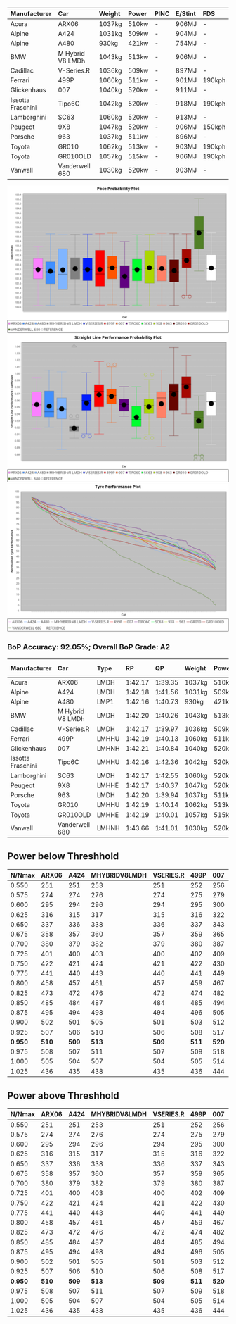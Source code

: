 |Manufacturer|Car|Weight|Power|PINC|E/Stint|FDS|
|:-|:-|:-|:-|:-|:-|:-|
|Acura|ARX06|1037kg|510kw|-|906MJ|-|
|Alpine|A424|1031kg|509kw|-|904MJ|-|
|Alpine|A480|930kg|421kw|-|754MJ|-|
|BMW|M Hybrid V8 LMDh|1043kg|513kw|-|906MJ|-|
|Cadillac|V-Series.R|1036kg|509kw|-|897MJ|-|
|Ferrari|499P|1060kg|511kw|-|901MJ|190kph|
|Glickenhaus|007|1040kg|520kw|-|911MJ|-|
|Issotta Fraschini|Tipo6C|1042kg|520kw|-|918MJ|190kph|
|Lamborghini|SC63|1060kg|520kw|-|913MJ|-|
|Peugeot|9X8|1047kg|520kw|-|906MJ|150kph|
|Porsche|963|1037kg|511kw|-|896MJ|-|
|Toyota|GR010|1062kg|513kw|-|903MJ|190kph|
|Toyota|GR010OLD|1057kg|515kw|-|906MJ|190kph|
|Vanwall|Vanderwell 680|1030kg|520kw|-|903MJ|-|

![PACECHART](./IMG/AUTO.png)
![STRAIGHTLINEPERFORMANCECHART](./IMG/AUTO_sp.png)
![TYREPERFORMANCECHART](./IMG/AUTO_tw.png)

### BoP Accuracy: 92.05%; Overall BoP Grade: A2
|Manufacturer|Car|Type|RP|QP|Weight|Power¹|Threshhold|PINC|Power²|E/Stint|AVG Vmax|FDS|RDLC|L/Stint|BOP-Grade|ModelAccuracy|ModelPoints|Match%|
|:-|:-|:-|:-|:-|:-|:-|:-|:-|:-|:-|:-|:-|:-|:-|:-|:-|:-|:-|
|Acura|ARX06|LMDH|1:42.17|1:39.35|1037kg|510kw|0.0kph|-|510kw|906MJ|295.85kph|-|1.02|33|+B2|100.00%|995|80.33%|
|Alpine|A424|LMDH|1:42.18|1:41.56|1031kg|509kw|0.0kph|-|509kw|904MJ|295.60kph|-|1.03|33|~A1|81.15%|521|99.70%|
|Alpine|A480|LMP1|1:42.16|1:40.73|930kg|421kw|0.0kph|-|421kw|754MJ|292.94kph|-|1.00|31|~A1|67.92%|957|100.00%|
|BMW|M Hybrid V8 LMDh|LMDH|1:42.20|1:40.26|1043kg|513kw|0.0kph|-|513kw|906MJ|291.41kph|-|1.02|33|~A1|98.60%|1690|97.10%|
|Cadillac|V-Series.R|LMDH|1:42.17|1:39.97|1036kg|509kw|0.0kph|-|509kw|897MJ|295.71kph|-|1.02|33|+A2|91.10%|1770|94.67%|
|Ferrari|499P|LMHHU|1:42.19|1:40.13|1060kg|511kw|0.0kph|-|511kw|901MJ|297.32kph|190kph|1.03|33|~A1|84.26%|2292|100.00%|
|Glickenhaus|007|LMHNH|1:42.21|1:40.84|1040kg|520kw|0.0kph|-|520kw|911MJ|298.34kph|-|0.95|33|~A1|94.63%|1605|100.00%|
|Issotta Fraschini|Tipo6C|LMHHU|1:42.16|1:42.36|1042kg|520kw|0.0kph|-|520kw|918MJ|296.30kph|190kph|1.07|33|+B1|66.67%|96|86.49%|
|Lamborghini|SC63|LMDH|1:42.17|1:42.55|1060kg|520kw|0.0kph|-|520kw|913MJ|292.82kph|-|1.03|33|+B1|96.77%|419|88.39%|
|Peugeot|9X8|LMHHE|1:42.17|1:40.37|1047kg|520kw|0.0kph|-|520kw|906MJ|294.92kph|150kph|1.01|33|~A1|83.63%|2468|100.00%|
|Porsche|963|LMDH|1:42.20|1:39.94|1037kg|511kw|0.0kph|-|511kw|896MJ|296.08kph|-|1.02|33|~A1|93.14%|5746|100.00%|
|Toyota|GR010|LMHHU|1:42.19|1:40.14|1062kg|513kw|0.0kph|-|513kw|903MJ|297.47kph|190kph|1.03|33|~A1|87.37%|3154|100.00%|
|Toyota|GR010OLD|LMHHE|1:42.19|1:40.01|1057kg|515kw|0.0kph|-|515kw|906MJ|299.50kph|190kph|1.03|33|~A1|89.81%|1393|100.00%|
|Vanwall|Vanderwell 680|LMHNH|1:43.66|1:41.01|1030kg|520kw|0.0kph|-|520kw|903MJ|292.32kph|-|1.01|33|+Ω1|90.28%|604|41.99%|

## Power below Threshhold
|N/Nmax|ARX06|A424|MHYBRIDV8LMDH|VSERIES.R|499P|007|TIPO6C|SC63|9X8|963|GR010|GR010OLD|VANDERWELL680|​|RPM|A480|
|:-|:-|:-|:-|:-|:-|:-|:-|:-|:-|:-|:-|:-|:-|:-|:-|:-|
|0.550|251|251|253|251|252|256|256|256|256|252|253|254|256|​|--|-|
|0.575|274|274|276|274|275|279|279|279|279|275|276|277|279|​|--|-|
|0.600|295|294|296|294|295|300|300|300|300|295|296|297|300|​|--|-|
|0.625|316|315|317|315|316|322|322|322|322|316|317|319|322|​|--|-|
|0.650|337|336|338|336|337|343|343|343|343|337|338|340|343|​|--|-|
|0.675|358|357|360|357|359|365|365|365|365|359|360|362|365|​|--|-|
|0.700|380|379|382|379|380|387|387|387|387|380|382|383|387|​|--|-|
|0.725|401|400|403|400|402|409|409|409|409|402|403|405|409|​|--|-|
|0.750|422|421|424|421|422|430|430|430|430|422|424|426|430|​|--|-|
|0.775|441|440|443|440|441|449|449|449|449|441|443|445|449|​|5000|247|
|0.800|458|457|461|457|459|467|467|467|467|459|461|463|467|​|5500|292|
|0.825|473|472|476|472|474|482|482|482|482|474|476|478|482|​|6000|326|
|0.850|485|484|487|484|485|494|494|494|494|485|487|489|494|​|6500|368|
|0.875|495|494|498|494|496|505|505|505|505|496|498|500|505|​|7000|411|
|0.900|502|501|505|501|503|512|512|512|512|503|505|507|512|​|7500|422|
|0.925|507|506|510|506|508|517|517|517|517|508|510|512|517|​|8000|418|
|**0.950**|**510**|**509**|**513**|**509**|**511**|**520**|**520**|**520**|**520**|**511**|**513**|**515**|**520**|**​**|**8500**|**421**|
|0.975|508|507|511|507|509|518|518|518|518|509|511|513|518|​|9000|211|
|1.000|505|504|507|504|505|514|514|514|514|505|507|509|514|​|--|-|
|1.025|436|435|438|435|436|444|444|444|444|436|438|440|444|​|--|-|

## Power above Threshhold
|N/Nmax|ARX06|A424|MHYBRIDV8LMDH|VSERIES.R|499P|007|TIPO6C|SC63|9X8|963|GR010|GR010OLD|VANDERWELL680|​|RPM|A480|
|:-|:-|:-|:-|:-|:-|:-|:-|:-|:-|:-|:-|:-|:-|:-|:-|:-|
|0.550|251|251|253|251|252|256|256|256|256|252|253|254|256|​|--|-|
|0.575|274|274|276|274|275|279|279|279|279|275|276|277|279|​|--|-|
|0.600|295|294|296|294|295|300|300|300|300|295|296|297|300|​|--|-|
|0.625|316|315|317|315|316|322|322|322|322|316|317|319|322|​|--|-|
|0.650|337|336|338|336|337|343|343|343|343|337|338|340|343|​|--|-|
|0.675|358|357|360|357|359|365|365|365|365|359|360|362|365|​|--|-|
|0.700|380|379|382|379|380|387|387|387|387|380|382|383|387|​|--|-|
|0.725|401|400|403|400|402|409|409|409|409|402|403|405|409|​|--|-|
|0.750|422|421|424|421|422|430|430|430|430|422|424|426|430|​|--|-|
|0.775|441|440|443|440|441|449|449|449|449|441|443|445|449|​|5000|247|
|0.800|458|457|461|457|459|467|467|467|467|459|461|463|467|​|5500|292|
|0.825|473|472|476|472|474|482|482|482|482|474|476|478|482|​|6000|326|
|0.850|485|484|487|484|485|494|494|494|494|485|487|489|494|​|6500|368|
|0.875|495|494|498|494|496|505|505|505|505|496|498|500|505|​|7000|411|
|0.900|502|501|505|501|503|512|512|512|512|503|505|507|512|​|7500|422|
|0.925|507|506|510|506|508|517|517|517|517|508|510|512|517|​|8000|418|
|**0.950**|**510**|**509**|**513**|**509**|**511**|**520**|**520**|**520**|**520**|**511**|**513**|**515**|**520**|**​**|**8500**|**421**|
|0.975|508|507|511|507|509|518|518|518|518|509|511|513|518|​|9000|211|
|1.000|505|504|507|504|505|514|514|514|514|505|507|509|514|​|--|-|
|1.025|436|435|438|435|436|444|444|444|444|436|438|440|444|​|--|-|
